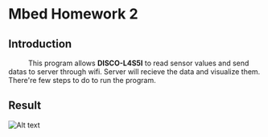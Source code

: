 # Mbed Homework 2

## Introduction

&nbsp;&nbsp;&nbsp;&nbsp;&nbsp;&nbsp;&nbsp;&nbsp;&nbsp;
This program allows **DISCO-L4S5I** to read sensor values and send datas to server through wifi. 
Server will recieve the data and visualize them.
There're few steps to do to run the program.

<!--
Use our targets.json to replace the origin one in mbed-os/targets/targets.json.
To run the program, first modify line 14,15 of mbed_app.json by simply fill in your own wifi SSID and password. 
Second, modify line 27,28 in server.py, fill in your IP address and port. 
Third, modify line 9,10 of source/main.cpp, fill in the IP address and port of your server. 
Lastly, use ```python3 server.py``` to run server.py on the terminal and run the program on DISCO-L4S5I.
-->


## Result
<img src="https://i.imgur.com/uozoyLA.png" alt="Alt text" title="Optional title">
